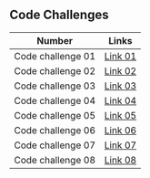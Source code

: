 
## Code Challenges

| Number            | Links                                                  |
|-------------------|--------------------------------------------------------|
|Code challenge 01  | [Link 01](./array-reverse/array_reverse.md)            |
|Code challenge 02  | [Link 02](./array-insert-shift/array-insert-shift.md)  |
|Code challenge 03  | [Link 03](./array-binary-search/array-binary-search.md)|
|Code challenge 04  | [Link 04](./)
|Code challenge 05  | [Link 05](./linked_list/md_files/linked_list.md)|
|Code challenge 06  | [Link 06](./linked_list/md_files/linked_list_CC06.md)|
|Code challenge 07  | [Link 07](./linked_list/md_files/linked_list_CC07.md)|
|Code challenge 08  | [Link 08](./linked_list/md_files/linked_list_CC08.md)|

